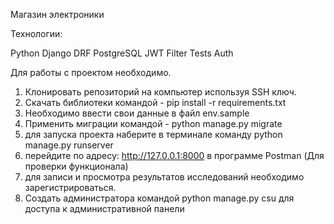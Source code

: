 Магазин электроники

Технологии:

Python
Django
DRF
PostgreSQL
JWT
Filter
Tests
Auth

Для работы с проектом необходимо.

1) Клонировать репозиторий на компьютер используя SSH ключ.
2) Скачать библиотеки командой - pip install -r requirements.txt 
3) Необходимо ввести свои данные в файл env.sample
4) Применить миграции командой - python manage.py migrate     
5) для запуска проекта наберите в терминале команду python manage.py runserver
6) перейдите по адресу: http://127.0.0.1:8000 в программе Postman (Для проверки функционала)
7) для записи и просмотра результатов исследований необходимо зарегистрироваться.
8) Создать администратора командой python manage.py csu для доступа к административной панели


